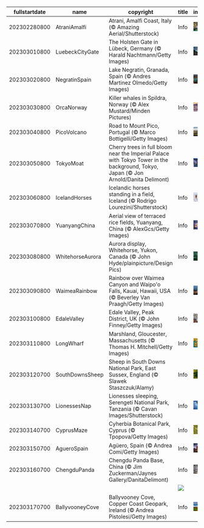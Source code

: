 |fullstartdate|name|copyright|title|image|
|--|--|--|--|--|
202302280800|AtraniAmalfi|Atrani, Amalfi Coast, Italy (© Amazing Aerial/Shutterstock)|Info|![](/en-AU/2023/03/202302280800AtraniAmalfi.jpg)|
202303010800|LuebeckCityGate|The Holsten Gate in Lübeck, Germany (© Harald Nachtmann/Getty Images)|Info|![](/en-AU/2023/03/202303010800LuebeckCityGate.jpg)|
202303020800|NegratinSpain|Lake Negratin, Granada, Spain (© Andres Martinez Olmedo/Getty Images)|Info|![](/en-AU/2023/03/202303020800NegratinSpain.jpg)|
202303030800|OrcaNorway|Killer whales in Spildra, Norway (© Alex Mustard/Minden Pictures)|Info|![](/en-AU/2023/03/202303030800OrcaNorway.jpg)|
202303040800|PicoVolcano|Road to Mount Pico, Portugal (© Marco Bottigelli/Getty Images)|Info|![](/en-AU/2023/03/202303040800PicoVolcano.jpg)|
202303050800|TokyoMoat|Cherry trees in full bloom near the Imperial Palace with Tokyo Tower in the background, Tokyo, Japan (© Jon Arnold/Danita Delimont)|Info|![](/en-AU/2023/03/202303050800TokyoMoat.jpg)|
202303060800|IcelandHorses|Icelandic horses standing in a field, Iceland (© Rodrigo Lourezini/Shutterstock)|Info|![](/en-AU/2023/03/202303060800IcelandHorses.jpg)|
202303070800|YuanyangChina|Aerial view of terraced rice fields, Yuanyang, China (© AlexGcs/Getty Images)|Info|![](/en-AU/2023/03/202303070800YuanyangChina.jpg)|
202303080800|WhitehorseAurora|Aurora display, Whitehorse, Yukon, Canada (© John Hyde/plainpicture/Design Pics)|Info|![](/en-AU/2023/03/202303080800WhitehorseAurora.jpg)|
202303090800|WaimeaRainbow|Rainbow over Waimea Canyon and Waipo'o Falls, Kauai, Hawaii, USA (© Beverley Van Praagh/Getty Images)|Info|![](/en-AU/2023/03/202303090800WaimeaRainbow.jpg)|
202303100800|EdaleValley|Edale Valley, Peak District, UK (© John Finney/Getty Images)|Info|![](/en-AU/2023/03/202303100800EdaleValley.jpg)|
202303110800|LongWharf|Marshland, Gloucester, Massachusetts (© Thomas H. Mitchell/Getty Images)|Info|![](/en-AU/2023/03/202303110800LongWharf.jpg)|
202303120700|SouthDownsSheep|Sheep in South Downs National Park, East Sussex, England (© Slawek Staszczuk/Alamy)|Info|![](/en-AU/2023/03/202303120700SouthDownsSheep.jpg)|
202303130700|LionessesNap|Lionesses sleeping, Serengeti National Park, Tanzania (© Cavan Images/Shutterstock)|Info|![](/en-AU/2023/03/202303130700LionessesNap.jpg)|
202303140700|CyprusMaze|Cyherbia Botanical Park, Cyprus (© Tpopova/Getty Images)|Info|![](/en-AU/2023/03/202303140700CyprusMaze.jpg)|
202303150700|AgueroSpain|Agüero, Spain (© Andrea Comi/Getty Images)|Info|![](/en-AU/2023/03/202303150700AgueroSpain.jpg)|
202303160700|ChengduPanda|Chengdu Panda Base, China (© Jim Zuckerman/Jaynes Gallery/DanitaDelimont)|Info|![](/en-AU/2023/03/202303160700ChengduPanda.jpg)|
||||![](/en-AU/2023/03/.jpg)|
202303170700|BallyvooneyCove|Ballyvooney Cove, Copper Coast Geopark, Ireland (© Andrea Pistolesi/Getty Images)|Info|![](/en-AU/2023/03/202303170700BallyvooneyCove.jpg)|
